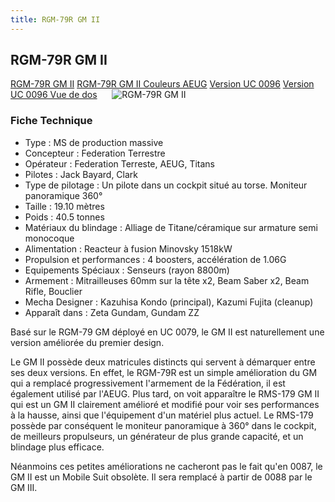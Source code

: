 ```yaml
---
title: RGM-79R GM II
---
```


RGM-79R GM II
-------------


[RGM-79R GM II](javascript:change_image_m('images/stories/saga/zetagundam/mechas/fed/rgm-79r.png');) [RGM-79R GM II Couleurs AEUG](javascript:change_image_m('images/stories/saga/zetagundam/mechas/aeug/gm2.png');) [Version UC 0096](javascript:change_image_m('images/stories/saga/unicorn/mechas/rms-179-gm-ii.png');) [Version UC 0096 Vue de dos](javascript:change_image_m('images/stories/saga/unicorn/mechas/rms-179-gm-ii-dos.png');)      ![RGM-79R GM II](/images/stories/saga/zetagundam/mechas/fed/rgm-79r.png)    


### Fiche Technique


- Type : MS de production massive  
- Concepteur : Federation Terrestre  
- Opérateur : Federation Terreste, AEUG, Titans  
- Pilotes : Jack Bayard, Clark  
- Type de pilotage : Un pilote dans un cockpit situé au torse. Moniteur panoramique 360°  
- Taille : 19.10 mètres  
- Poids : 40.5 tonnes  
- Matériaux du blindage : Alliage de Titane/céramique sur armature semi monocoque  
- Alimentation : Reacteur à fusion Minovsky 1518kW  
- Propulsion et performances : 4 boosters, accélération de 1.06G  
- Equipements Spéciaux : Senseurs (rayon 8800m)  
- Armement : Mitrailleuses 60mm sur la tête x2, Beam Saber x2, Beam Rifle, Bouclier  
- Mecha Designer : Kazuhisa Kondo (principal), Kazumi Fujita (cleanup)  
- Apparaît dans : Zeta Gundam, Gundam ZZ


Basé sur le RGM-79 GM déployé en UC 0079, le GM II est naturellement une version améliorée du premier design.


Le GM II possède deux matricules distincts qui servent à démarquer entre ses deux versions. En effet, le RGM-79R est un simple amélioration du GM qui a remplacé progressivement l'armement de la Fédération, il est également utilisé par l'AEUG. Plus tard, on voit apparaître le RMS-179 GM II qui est un GM II clairement amélioré et modifié pour voir ses performances à la hausse, ainsi que l'équipement d'un matériel plus actuel. Le RMS-179 possède par conséquent le moniteur panoramique à 360° dans le cockpit, de meilleurs propulseurs, un générateur de plus grande capacité, et un blindage plus efficace.


Néanmoins ces petites améliorations ne cacheront pas le fait qu'en 0087, le GM II est un Mobile Suit obsolète. Il sera remplacé à partir de 0088 par le GM III.

